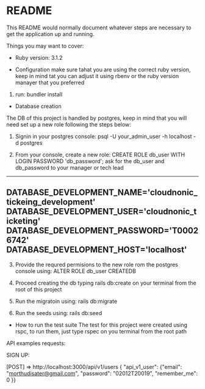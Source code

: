 # README

This README would normally document whatever steps are necessary to get the
application up and running.

Things you may want to cover:

* Ruby version: 3.1.2

* Configuration
make sure tahat you are using the correct ruby version, keep in mind tat you can adjust it using
rbenv or the ruby version manayer that you preferred
1) run:  bundler install

* Database creation

The DB of this project is handled by postgres, keep in mind that you will need set
up a new role following the steps below:

1. Signin in your postgres console: psql -U your_admin_user -h localhost -d postgres

2. From your console, create a new role: CREATE ROLE db_user WITH LOGIN PASSWORD 'db_password';
ask for the db_user and db_password to your manager or tech lead

------------------------------------------------------------
DATABASE_DEVELOPMENT_NAME='cloudnonic_tickeing_development'
DATABASE_DEVELOPMENT_USER='cloudnonic_ticketing'
DATABASE_DEVELOPMENT_PASSWORD='T00026742'
DATABASE_DEVELOPMENT_HOST='localhost'
----------------------------------------------------------

3. Provide the requred permisions to the new role rom the postgres console using: ALTER ROLE db_user CREATEDB

4. Proceed creating the db typing rails db:create on your terminal from the root of this project

5. Run the migratoin using: rails db:migrate

6. Run the seeds using: rails db:seed


* How to run the test suite
  The test for this project were created using rspc, to run them, just type rspec on you terminal from the root path

API examples requests:

SIGN UP:

[POST] => http://localhost:3000/api/v1/users
{ "api_v1_user": {"email": "morthudisater@gmail.com", "password": "02012T20019", "remember_me": 0 }}

